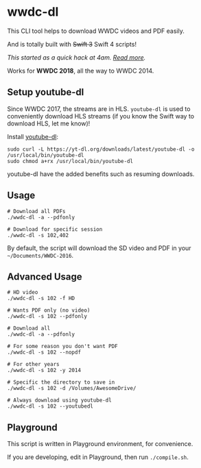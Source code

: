 # wwdc-dl

This CLI tool helps to download WWDC videos and PDF easily.

And is totally built with ~~Swift 3~~ Swift 4 scripts!

_This started as a quick hack at 4am. [Read more](http://samwize.com/2016/06/16/swift-script-to-download-all-wwdc-2016-videos-and-pdfs-automatically/)._

Works for **WWDC 2018**, all the way to WWDC 2014.

## Setup youtube-dl

Since WWDC 2017, the streams are in HLS. `youtube-dl` is used to conveniently download HLS streams (if you know the Swift way to download HLS, let me know)!

Install [youtube-dl](https://rg3.github.io/youtube-dl/):

    sudo curl -L https://yt-dl.org/downloads/latest/youtube-dl -o /usr/local/bin/youtube-dl
    sudo chmod a+rx /usr/local/bin/youtube-dl

youtube-dl have the added benefits such as resuming downloads.

## Usage

    # Download all PDFs
    ./wwdc-dl -a --pdfonly

    # Download for specific session
    ./wwdc-dl -s 102,402

By default, the script will download the SD video and PDF in your `~/Documents/WWDC-2016`.

## Advanced Usage

    # HD video
    ./wwdc-dl -s 102 -f HD

    # Wants PDF only (no video)
    ./wwdc-dl -s 102 --pdfonly

    # Download all
    ./wwdc-dl -a --pdfonly

    # For some reason you don't want PDF
    ./wwdc-dl -s 102 --nopdf

    # For other years
    ./wwdc-dl -s 102 -y 2014

    # Specific the directory to save in
    ./wwdc-dl -s 102 -d /Volumes/AwesomeDrive/

    # Always download using youtube-dl
    ./wwdc-dl -s 102 --youtubedl

## Playground

This script is written in Playground environment, for convenience.

If you are developing, edit in Playground, then run `./compile.sh`.
